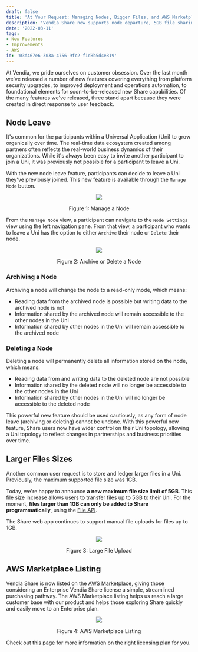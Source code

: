 ```yaml
---
draft: false
title: 'At Your Request: Managing Nodes, Bigger Files, and AWS Marketplace!'
description: 'Vendia Share now supports node departure, 5GB file sharing, and can be purchased on the AWS Marketplace'
date: '2022-03-11'
tags:
- New Features
- Improvements
- AWS
id: '03d467e6-303a-4756-9fc2-f1d8b5d4e819'
---
```


At Vendia, we pride ourselves on customer obsession.  Over the last month we've released a number of new features covering everything from platform security upgrades, to improved deployment and operations automation, to foundational elements for soon-to-be-released new Share capabilities.  Of the many features we've released, three stand apart because they were created in direct response to user feedback.

## Node Leave

It's common for the participants within a Universal Application (Uni) to grow organically over time.  The real-time data ecosystem created among partners often reflects the real-world business dynamics of their organizations.  While it's always been easy to invite another participant to join a Uni, it was previously not possible for a participant to leave a Uni.

With the new node leave feature, participants can decide to leave a Uni they've previously joined.  This new feature is available through the `Manage Node` button.

<p align="center">
  <img src="https://d24nhiikxn5jns.cloudfront.net/optimized/user-images.githubusercontent.com..85032783..157789751-ec064e2d-6a1e-4501-ae36-90316cb56c74.png" />
</p>
<p align="center">Figure 1: Manage a Node</p>


From the `Manage Node` view, a participant can navigate to the `Node Settings` view using the left navigation pane.  From that view, a participant who wants to leave a Uni has the option to either `Archive` their node or `Delete` their node.

<p align="center">
  <img src="https://d24nhiikxn5jns.cloudfront.net/optimized/user-images.githubusercontent.com..85032783..157789752-ffe54730-da64-4d5a-903d-fb0ca64dd611.png" />
</p>
<p align="center">Figure 2: Archive or Delete a Node</p>


### Archiving a Node

Archiving a node will change the node to a read-only mode, which means:

* Reading data from the archived node is possible but writing data to the archived node is not
* Information shared by the archived node will remain accessible to the other nodes in the Uni
* Information shared by other nodes in the Uni will remain accessible to the archived node


### Deleting a Node

Deleting a node will permanently delete all information stored on the node, which means:

* Reading data from and writing data to the deleted node are not possible
* Information shared by the deleted node will no longer be accessible to the other nodes in the Uni
* Information shared by other nodes in the Uni will no longer be accessible to the deleted node

This powerful new feature should be used cautiously, as any form of node leave (archiving or deleting) cannot be undone.  With this powerful new feature, Share users now have wider control on their Uni topology, allowing a Uni topology to reflect changes in partnerships and business priorities over time.


## Larger Files Sizes

Another common user request is to store and ledger larger files in a Uni.  Previously, the maximum supported file size was 1GB.

Today, we're happy to announce **a new maximum file size limit of 5GB**.  This file size increase allows users to transfer files up to 5GB to their Uni.  For the moment, **files larger than 1GB can only be added to Share programmatically**, using the [File API](https://www.vendia.com/docs/share/file-api).

The Share web app continues to support manual file uploads for files up to 1GB.

<p align="center">
  <img src="https://d24nhiikxn5jns.cloudfront.net/optimized/user-images.githubusercontent.com..85032783..157789753-09b4a8ce-4f67-4b18-97bc-9e09c13592da.png" />
</p>
<p align="center">Figure 3: Large File Upload</p>

## AWS Marketplace Listing

Vendia Share is now listed on the [AWS Marketplace](https://aws.amazon.com/marketplace/pp/prodview-6rjbm2je2n6ki?sr=0-1&ref_=beagle&applicationId=AWSMPContessa), giving those considering an Enterprise Vendia Share license a simple, streamlined purchasing pathway.  The AWS Marketplace listing helps us reach a large customer base with our product and helps those exploring Share quickly and easily move to an Enterprise plan.

<p align="center">
  <img src="https://d24nhiikxn5jns.cloudfront.net/optimized/user-images.githubusercontent.com..85032783..157789754-32014ead-0147-4d3b-8ac3-20a2c2f8a5ff.png" />
</p>
<p align="center">Figure 4: AWS Marketplace Listing</p>

Check out [this page](https://www.vendia.com/pricing) for more information on the right licensing plan for you.

